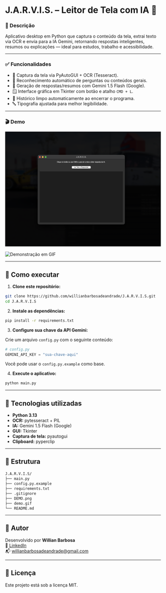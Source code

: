 # J.A.R.V.I.S. – Leitor de Tela com IA 🎯

### 🧠 Descrição
Aplicativo desktop em Python que captura o conteúdo da tela, extrai texto via OCR e envia para a IA Gemini, retornando respostas inteligentes, resumos ou explicações — ideal para estudos, trabalho e acessibilidade.

---

### ✅ Funcionalidades
- 📸 Captura da tela via PyAutoGUI + OCR (Tesseract).
- 🎯 Reconhecimento automático de perguntas ou conteúdos gerais.
- 🧠 Geração de respostas/resumos com Gemini 1.5 Flash (Google).
- 🪟 Interface gráfica em Tkinter com botão e atalho `CMD + L`.
- 🧹 Histórico limpo automaticamente ao encerrar o programa.
- 🔤 Tipografia ajustada para melhor legibilidade.

---

### 🎬 Demo

![J.A.R.V.I.S. em ação](images/JARVIS.PNG)


<img src="demo.gif" alt="Demonstração em GIF" width="600"/>

---

## 🚀 Como executar

1. **Clone este repositório:**

```bash
git clone https://github.com/willianbarbosadeandrade/J.A.R.V.I.S.git
cd J.A.R.V.I.S
```

2. **Instale as dependências:**

```bash
pip install -r requirements.txt
```

3. **Configure sua chave da API Gemini:**

Crie um arquivo `config.py` com o seguinte conteúdo:

```python
# config.py
GEMINI_API_KEY = "sua-chave-aqui"
```

Você pode usar o `config.py.example` como base.

4. **Execute o aplicativo:**

```bash
python main.py
```

---

## 🧪 Tecnologias utilizadas

- **Python 3.13**
- **OCR:** pytesseract + PIL
- **IA:** Gemini 1.5 Flash (Google)
- **GUI:** Tkinter
- **Captura de tela:** pyautogui
- **Clipboard:** pyperclip

---

## 📁 Estrutura

```
J.A.R.V.I.S/
├── main.py
├── config.py.example
├── requirements.txt
├── .gitignore
├── DEMO.png
├── demo.gif
└── README.md
```

---

## 👤 Autor

Desenvolvido por **Willian Barbosa**  
🔗 [LinkedIn](https://www.linkedin.com/in/willianbarbosadeandrade)  
📬 willianbarbosadeandrade@gmail.com

---

## 📄 Licença

Este projeto está sob a licença MIT.
